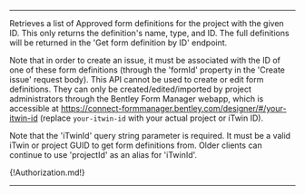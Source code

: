 ---

Retrieves a list of Approved form definitions for the project with the given ID.  This only returns the definition's name, type, and ID. The full definitions will be returned in the 'Get form definition by ID' endpoint.

Note that in order to create an issue, it must be associated with the ID of one of these form definitions (through the 'formId' property in the 'Create issue' request body). This API cannot be used to create or edit form definitions. They can only be created/edited/imported by project administrators through the Bentley Form Manager webapp, which is accessible at https://connect-formmanager.bentley.com/designer/#/your-itwin-id (replace `your-itwin-id` with your actual project or iTwin ID).

Note that the 'iTwinId' query string parameter is required. It must be a valid iTwin or project GUID to get form definitions from. Older clients can continue to use 'projectId' as an alias for 'iTwinId'.

{!Authorization.md!}

---